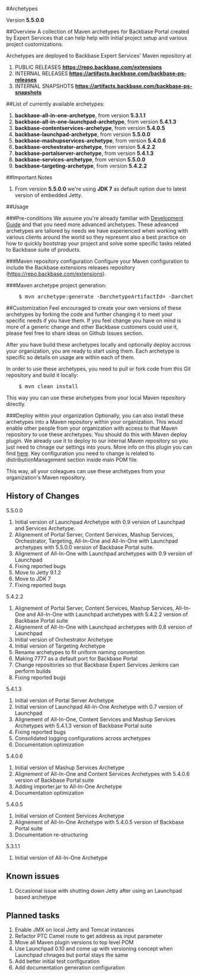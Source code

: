 #Archetypes

Version **5.5.0.0**

##Overview
A collection of Maven archetypes for Backbase Portal created by Expert Services that can help help with initial project setup and various project customizations.

Archetypes are deployed to Backbase Expert Services' Maven repository at

1. PUBLIC RELEASES   					**https://repo.backbase.com/extensions** 
2. INTERNAL RELEASES                	**https://artifacts.backbase.com/backbase-ps-releases**
3. INTERNAL SNAPSHOTS               	**https://artifacts.backbase.com/backbase-ps-snapshots**

##List of currently available archetypes:
1. **backbase-all-in-one-archetype**, from version **5.3.1.1**
2. **backbase-all-in-one-launchpad-archetype**, from version **5.4.1.3**
3. **backbase-contentservices-archetype**, from version **5.4.0.5**
4. **backbase-launchpad-archetype**, from version **5.5.0.0**
5. **backbase-mashupservices-archetype**, from version **5.4.0.6**
6. **backbase-orchestrator-archetype**, from version **5.4.2.2**
7. **backbase-portalserver-archetype**, from version **5.4.1.3**
8. **backbase-services-archetype**, from version **5.5.0.0**
9. **backbase-targeting-archetype**, from version **5.4.2.2**

##Important Notes
1. From version **5.5.0.0** we're using **JDK 7** as default option due to latest version of embedded Jetty.

##Usage

###Pre-conditions
We assume you're already familiar with [Development Guide](https://my.backbase.com/resources/documentation/portal/devd_mave.html) and that you need more advanced archetypes. These advanced archetypes are tailored by needs we have experienced when working with various clients around the world so they represent also a best practice on how to quickly bootstrap your project and solve some specific tasks related to Backbase suite of products.

###Maven repository configuration
Configure your Maven configuration to include the Backbase extensions releases repository (https://repo.backbase.com/extensions).

###Maven archetype project generation: 
<pre>
	$ mvn archetype:generate -DarchetypeArtifactId=<archetype_name> -DarchetypeGroupId=com.backbase.expert.tools -DarchetypeVersion=<archetype_version> 
</pre>

##Customization
Feel encouraged to create your own versions of these archetypes by forking the code and further changing it to meet your specific needs if you have them. If you feel change you have on mind is more of a generic change and other Backbase customers could use it, please feel free to share ideas on Github Issues section.

After you have build these archetypes locally and optionally deploy accross your organization, you are ready to start using them. Each archetype is specific so details on usage are within each of them.

In order to use these archetypes, you need to pull or fork code from this Git repository and build it locally:  
<pre>
	$ mvn clean install
</pre>
This way you can use these archetypes from your local Maven repository directly. 

###Deploy within your organization
Optionally, you can also install these archetypes into a Maven repository within your organization. This would enable other people from your organization with access to that Maven repository to use these archetypes. You should do this with Maven deploy plugin. We already use it to deploy to our internal Maven repository so you just need to chnage our settings into yours. More info on this plugin you can find [here](http://maven.apache.org/plugins/maven-deploy-plugin). Key configuration you need to change is related to distributionManagement section inside main POM file.

This way, all your coleagues can use these archetypes from your organization's Maven repository. 

## History of Changes
5.5.0.0 

1. Initial version of Launchpad Archetype with 0.9 version of Launchpad and Services Archetype. 
2. Alignement of Portal Server, Content Services, Mashup Services, Orchestrator, Targeting, All-In-One and All-In-One with Launchpad archetypes with 5.5.0.0 version of Backbase Portal suite.
3. Alignement of All-In-One with Launchpad archetypes with 0.9 version of Launchpad
4. Fixing reported bugs
5. Move to Jetty 9.1.2
6. Move to JDK 7
7. Fixing reported bugs

5.4.2.2 

1. Alignement of Portal Server, Content Services, Mashup Services, All-In-One and All-In-One with Launchpad archetypes with 5.4.2.2 version of Backbase Portal suite
2. Alignement of All-In-One with Launchpad archetypes with 0.8 version of Launchpad
3. Initial version of Orchestrator Archetype
4. Initial version of Targeting Archetype
5. Rename archetypes to fit uniform naming convention 
6. Making 7777 as a default port for Backbase Portal
7. Change repositories so that Backbase Expert Services Jenkins can perform builds
8. Fixing reported bugs

5.4.1.3 

1. Initial version of Portal Server Archetype 
2. Initial version of Launchpad All-In-One Archetype with 0.7 version of Launchpad
3. Alignement of All-In-One, Content Services and Mashup Services Archetypes with 5.4.1.3 version of Backbase Portal suite
4. Fixing reported bugs
5. Consolidated logging configurations across archetypes
6. Documentation optimization

5.4.0.6 

1. Initial version of Mashup Services Archetype 
2. Alignement of All-In-One and Content Services Archetypes with 5.4.0.6 version of Backbase Portal suite
3. Adding importer.jar to All-In-One Archetype 
4. Documentation optimization

5.4.0.5 

1. Initial version of Content Services Archetype 
2. Alignement of All-In-One Archetype with 5.4.0.5 version of Backbase Portal suite
3. Documentation re-structuring

5.3.1.1 

1. Initial version of All-In-One Archetype

## Known issues
1. Occasional issue with shutting down Jetty after using an Launchpad based archetype

## Planned tasks
1. Enable JMX on local Jetty and Tomcat instances
2. Refactor PTC Camel route to get address as input parameter
3. Move all Maven plugin versions to top level POM 
4. Use Launchpad 0.10 and come up with versioning concept when Launchpad chnages but portal stays the same
5. Add better initial test configuration
6. Add documentation generation configuration
